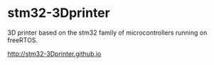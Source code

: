 # stm32-3Dprinter
3D printer based on the stm32 family of microcontrollers running on freeRTOS.

http://stm32-3Dprinter.github.io
